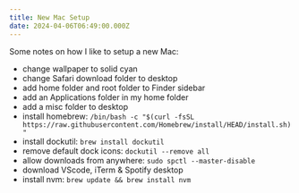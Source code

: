 ```yaml
---
title: New Mac Setup
date: 2024-04-06T06:49:00.000Z
---
```

Some notes on how I like to setup a new Mac:
- change wallpaper to solid cyan
- change Safari download folder to desktop
- add home folder and root folder to Finder sidebar
- add an Applications folder in my home folder
- add a misc folder to desktop
- install homebrew: `/bin/bash -c "$(curl -fsSL https://raw.githubusercontent.com/Homebrew/install/HEAD/install.sh)"`
- install dockutil: `brew install dockutil`
- remove default dock icons: `dockutil --remove all`
- allow downloads from anywhere: `sudo spctl --master-disable`
- download VScode, iTerm & Spotify desktop
- install nvm: `brew update && brew install nvm`
